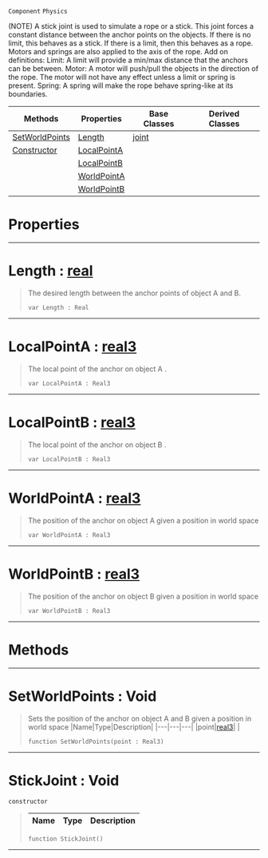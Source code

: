  `Component` `Physics`



(NOTE) A stick joint is used to simulate a rope or a stick. This joint forces a constant distance between the anchor points on the objects. If there is no limit, this behaves as a stick. If there is a limit, then this behaves as a rope. Motors and springs are also applied to the axis of the rope. Add on definitions: Limit: A limit will provide a min/max distance that the anchors can be between. Motor: A motor will push/pull the objects in the direction of the rope. The motor will not have any effect unless a limit or spring is present. Spring: A spring will make the rope behave spring-like at its boundaries.

|Methods|Properties|Base Classes|Derived Classes|
|---|---|---|---|
|[ SetWorldPoints](https://github.com/PlasmaEngine/PlasmaDocs/blob/master/code_reference/class_reference/stickjoint.markdown#setworldpoints-void)|[ Length](https://github.com/PlasmaEngine/PlasmaDocs/blob/master/code_reference/class_reference/stickjoint.markdown#length-plasma-engine-docum)|[joint](https://github.com/PlasmaEngine/PlasmaDocs/blob/master/code_reference/class_reference/joint.markdown)| |
|[ Constructor](https://github.com/PlasmaEngine/PlasmaDocs/blob/master/code_reference/class_reference/stickjoint.markdown#stickjoint-void)|[ LocalPointA](https://github.com/PlasmaEngine/PlasmaDocs/blob/master/code_reference/class_reference/stickjoint.markdown#localpointa-plasma-engine)| | |
| |[ LocalPointB](https://github.com/PlasmaEngine/PlasmaDocs/blob/master/code_reference/class_reference/stickjoint.markdown#localpointb-plasma-engine)| | |
| |[ WorldPointA](https://github.com/PlasmaEngine/PlasmaDocs/blob/master/code_reference/class_reference/stickjoint.markdown#worldpointa-plasma-engine)| | |
| |[ WorldPointB](https://github.com/PlasmaEngine/PlasmaDocs/blob/master/code_reference/class_reference/stickjoint.markdown#worldpointb-plasma-engine)| | |


 #  Properties


---  
 #  Length : [real](https://github.com/PlasmaEngine/PlasmaDocs/blob/master/code_reference/lightning_base_types/real.markdown)

> The desired length between the anchor points of object A and B.
> ``` lang=cpp, name=Lightning
> var Length : Real


---  
 #  LocalPointA : [real3](https://github.com/PlasmaEngine/PlasmaDocs/blob/master/code_reference/lightning_base_types/real3.markdown)

> The local point of the anchor on object A . 
> ``` lang=cpp, name=Lightning
> var LocalPointA : Real3


---  
 #  LocalPointB : [real3](https://github.com/PlasmaEngine/PlasmaDocs/blob/master/code_reference/lightning_base_types/real3.markdown)

> The local point of the anchor on object B . 
> ``` lang=cpp, name=Lightning
> var LocalPointB : Real3


---  
 #  WorldPointA : [real3](https://github.com/PlasmaEngine/PlasmaDocs/blob/master/code_reference/lightning_base_types/real3.markdown)

> The position of the anchor on object A given a position in world space 
> ``` lang=cpp, name=Lightning
> var WorldPointA : Real3


---  
 #  WorldPointB : [real3](https://github.com/PlasmaEngine/PlasmaDocs/blob/master/code_reference/lightning_base_types/real3.markdown)

> The position of the anchor on object B given a position in world space 
> ``` lang=cpp, name=Lightning
> var WorldPointB : Real3


---  
 #  Methods


---  
 #  SetWorldPoints : Void

> Sets the position of the anchor on object A and B given a position in world space 
> |Name|Type|Description|
> |---|---|---|
> |point|[real3](https://github.com/PlasmaEngine/PlasmaDocs/blob/master/code_reference/lightning_base_types/real3.markdown)| |
> ``` lang=cpp, name=Lightning
> function SetWorldPoints(point : Real3)
> ``` 


---  
 #  StickJoint : Void

 `constructor`

> 
> |Name|Type|Description|
> |---|---|---|
> ``` lang=cpp, name=Lightning
> function StickJoint()
> ``` 


---  
 

 
